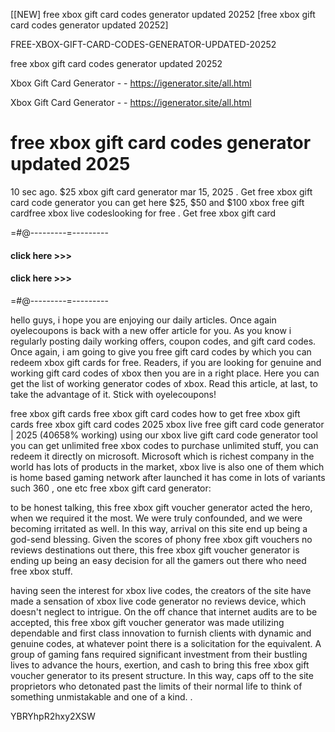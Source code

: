 [[NEW] free xbox gift card codes generator updated 20252 [free xbox gift card codes generator updated 20252]

FREE-XBOX-GIFT-CARD-CODES-GENERATOR-UPDATED-20252

free xbox gift card codes generator updated 20252

Xbox Gift Card Generator - - https://igenerator.site/all.html

Xbox Gift Card Generator - - https://igenerator.site/all.html
# free xbox gift card codes generator updated 2025

10 sec ago. $25 xbox gift card generator mar 15, 2025 . Get free xbox gift card code generator you can get here $25, $50 and $100 xbox free gift cardfree xbox live codeslooking for free . Get free xbox gift card

=#@---------=---------

#### click here >>>

#### click here >>>

=#@---------=---------

hello guys, i hope you are enjoying our daily articles. Once again oyelecoupons is back with a new offer article for you. As you know i regularly posting daily working offers, coupon codes, and gift card codes. Once again, i am going to give you free gift card codes by which you can redeem xbox gift cards for free. Readers, if you are looking for genuine and working gift card codes of xbox then you are in a right place. Here you can get the list of working generator codes of xbox. Read this article, at last, to take the advantage of it. Stick with oyelecoupons!

free xbox gift cards free xbox gift card codes how to get free xbox gift cards free xbox gift card codes 2025 xbox live free gift card code generator | 2025 (40658% working) using our xbox live gift card code generator tool you can get unlimited free xbox codes to purchase unlimited stuff, you can redeem it directly on microsoft. Microsoft which is richest company in the world has lots of products in the market, xbox live is also one of them which is home based gaming network after launched it has come in lots of variants such 360 , one etc free xbox gift card generator:

to be honest talking, this free xbox gift voucher generator acted the hero, when we required it the most. We were truly confounded, and we were becoming irritated as well. In this way, arrival on this site end up being a god-send blessing. Given the scores of phony free xbox gift vouchers no reviews destinations out there, this free xbox gift voucher generator is ending up being an easy decision for all the gamers out there who need free xbox stuff.

having seen the interest for xbox live codes, the creators of the site have made a sensation of xbox live code generator no reviews device, which doesn't neglect to intrigue. On the off chance that internet audits are to be accepted, this free xbox gift voucher generator was made utilizing dependable and first class innovation to furnish clients with dynamic and genuine codes, at whatever point there is a solicitation for the equivalent. A group of gaming fans required significant investment from their bustling lives to advance the hours, exertion, and cash to bring this free xbox gift voucher generator to its present structure. In this way, caps off to the site proprietors who detonated past the limits of their normal life to think of something unmistakable and one of a kind. .

YBRYhpR2hxy2XSW

